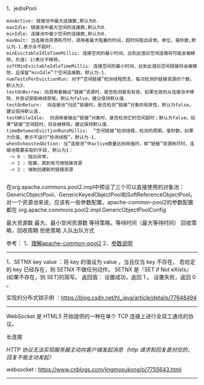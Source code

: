 1、jedisPool 

```
maxActive: 链接池中最大连接数,默认为8.
maxIdle: 链接池中最大空闲的连接数,默认为8.
minIdle: 连接池中最少空闲的连接数,默认为0.
maxWait: 当连接池资源耗尽时，调用者最大阻塞的时间，超时将跑出异常。单位，毫秒数;默认为-1.表示永不超时.
minEvictableIdleTimeMillis: 连接空闲的最小时间，达到此值后空闲连接将可能会被移除。负值(-1)表示不移除。
softMinEvictableIdleTimeMillis: 连接空闲的最小时间，达到此值后空闲链接将会被移除，且保留“minIdle”个空闲连接数。默认为-1.
numTestsPerEvictionRun: 对于“空闲链接”检测线程而言，每次检测的链接资源的个数。默认为3.
testOnBorrow: 向调用者输出“链接”资源时，是否检测是有有效，如果无效则从连接池中移除，并尝试获取继续获取。默认为false。建议保持默认值.
testOnReturn:  向连接池“归还”链接时，是否检测“链接”对象的有效性。默认为false。建议保持默认值.
testWhileIdle:  向调用者输出“链接”对象时，是否检测它的空闲超时；默认为false。如果“链接”空闲超时，将会被移除。建议保持默认值.
timeBetweenEvictionRunsMillis:  “空闲链接”检测线程，检测的周期，毫秒数。如果为负值，表示不运行“检测线程”。默认为-1.
whenExhaustedAction: 当“连接池”中active数量达到阀值时，即“链接”资源耗尽时，连接池需要采取的手段, 默认为1：
 -> 0 : 抛出异常，
 -> 1 : 阻塞，直到有可用链接资源
 -> 2 : 强制创建新的链接资源
 
```



在org.apache.commons.pool2.impl中预设了三个可以直接使用的对象池：GenericObjectPool、GenericKeyedObjectPool和SoftReferenceObjectPool。
对一个资源池来说，应该有一些参数配置，apache-common-pool2的参数配置都在 org.apache.commons.pool2.impl.GenericObjectPoolConfig

最大资源数
最大、最小空闲资源数
等待策略，等待时间（最大等待时间）
回收策略，回收周期
拒绝策略
入队出队方式


 参考：
 1、[理解apache-common-pool2](https://blog.csdn.net/liang_love_java/article/details/50511012)
 2、[参数说明](https://www.cnblogs.com/tankaixiong/p/4048167.html)
  
---
1、SETNX key value ：将 key 的值设为 value ，当且仅当 key 不存在。
若给定的 key 已经存在，则 SETNX 不做任何动作。
SETNX 是『SET if Not eXists』(如果不存在，则 SET)的简写。
返回值：
设置成功，返回 1 。
设置失败，返回 0 。

实现的分布式锁示例 ：https://blog.csdn.net/hl_java/article/details/77648494

---

WebSocket 是 HTML5 开始提供的一种在单个 TCP 连接上进行全双工通讯的协议。 

长连接

*HTTP 协议无法实现服务器主动向客户端发起消息（http 请求和回复是对应的，回复不能主动发起）*

websocket : https://www.cnblogs.com/jingmoxukong/p/7755643.html

---















